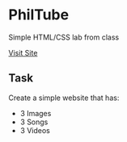 # PhilTube

Simple HTML/CSS lab from class

[Visit Site](https://pgreene-spartaglobal.github.io/PhilTube/)

## Task
Create a simple website that has:
* 3 Images
* 3 Songs
* 3 Videos
